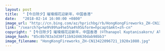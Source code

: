 ```yaml
---
layout: post
title:  "【今日除夕】璀璨烟花迎新年，中国香港"
date:   "2018-02-14 16:00:00 +0800"
image_url: "http://cn.bing.com/az/hprichbg/rb/HongKongFireworks_ZH-CN13422096721_1920x1080.jpg"
link: "/search?q=%e9%99%a4%e5%a4%95&form=hpcapt&mkt=zh-cn"
copyright: "【今日除夕】璀璨烟花迎新年，中国香港 (©Thanapol Kuptanisakorn/ Alamy Stock Photo)"
image_hash: "85c8b783a3d30f11b92d4630dab98bb3"
image_filename: "HongKongFireworks_ZH-CN13422096721_1920x1080.jpg"
---
```

